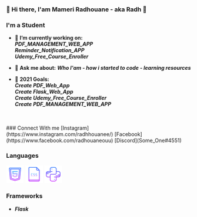 <!--
**someone20dz/someone20dz** is a ✨ _special_ ✨ repository because its `README.md` (this file) appears on your GitHub profile.
-->
### 👋 Hi there, I'am Mameri Radhouane - aka Radh 👋

### I'm a Student
- :hammer: **I’m currently working on:**</br>
***PDF_MANAGEMENT_WEB_APP***</br>
***Reminder_Notification_APP***</br>
***Udemy_Free_Course_Enroller***

- :pencil: **Ask me about:**
***Who I'am - how i started to code - learning resources***

- :bookmark: **2021 Goals:**</br>
***Create PDF_Web_App***</br>
***Create Flask_Web_App***</br>
***Create Udemy_Free_Course_Enroller***</br>
***Create PDF_MANAGEMENT_WEB_APP***


</br>
</br>
### Connect With me
[Instagram](https://www.instagram.com/radhhouanee/) [Facebook](https://www.facebook.com/radhouaneouu) [Discord](Some_One#4551)

### Languages
![HTML](Icons/HTML.png) ![CSS](Icons/CSS.png) ![Python](Icons/Python.png)


### Frameworks

- ***Flask***
